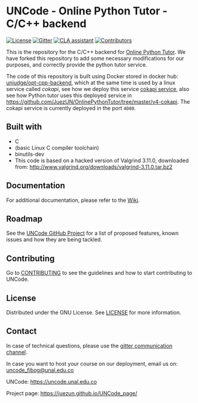 # UNCode - Online Python Tutor - C/C++ backend

[![License](https://img.shields.io/github/license/JuezUN/opt-cpp-backend?style=plastic)][license_url]
[![Gitter](https://badges.gitter.im/uncode-unal/community.svg)][gitter_url]
[![CLA assistant](https://cla-assistant.io/readme/badge/JuezUN/opt-cpp-backend)][cla_url]
[![Contributors](https://img.shields.io/github/contributors/JuezUN/opt-cpp-backend?style=plastic)][contributors_url]

This is the repository for the C/C++ backend for [Online Python Tutor][python_tutor_repo_url]. We have forked this
 repository to add some necessary modifications for our purposes, and correctly provide the python tutor service.
 
The code of this repository is built using Docker stored in docker hub: [unjudge/opt-cpp-backend][unjudge/opt-cpp-backend],
 which at the same time is used by a linux service called *cokapi*, see how we deploy this service [cokapi service][cokapi_url],
 also see how Python tutor uses this deployed service in <https://github.com/JuezUN/OnlinePythonTutor/tree/master/v4-cokapi>.
 The cokapi service is currently deployed in the port `4000`.

## Built with

- C
- (basic Linux C compiler toolchain)
- binutils-dev
- This code is based on a hacked version of Valgrind 3.11.0, downloaded from: <http://www.valgrind.org/downloads/valgrind-3.11.0.tar.bz2>

## Documentation

For additional documentation, please refer to the [Wiki][uncode_wiki_url].

## Roadmap

See the [UNCode GitHub Project][project_url] for a list of proposed features, known issues and how they are being 
tackled.

## Contributing

Go to [CONTRIBUTING][contributing_url] to see the guidelines and how to start contributing to UNCode.

## License

Distributed under the GNU License. See [LICENSE][license_url] for more information.

## Contact

In case of technical questions, please use the [gitter communication channel][gitter_url].

In case you want to host your course on our deployment, email us on: <uncode_fibog@unal.edu.co>

UNCode: <https://uncode.unal.edu.co>

Project page: <https://juezun.github.io/UNCode_page/>


[license_url]: https://github.com/JuezUN/opt-cpp-backend/blob/master/LICENSE
[contributing_url]: https://github.com/JuezUN/opt-cpp-backend/blob/master/CONTRIBUTING.md
[project_url]: https://github.com/orgs/JuezUN/projects/3
[python_tutor_repo_url]: https://github.com/JuezUN/OnlinePythonTutor
[uncode_wiki_url]: https://github.com/JuezUN/INGInious/wiki
[gitter_url]:https://gitter.im/uncode-unal/community?utm_source=badge&utm_medium=badge&utm_campaign=pr-badge
[cla_url]: https://cla-assistant.io/JuezUN/opt-cpp-backend
[contributors_url]: https://github.com/JuezUN/opt=cpp-backend/graphs/contributors
[unjudge/opt-cpp-backend]: https://hub.docker.com/r/unjudge/opt-cpp-backend
[cokapi_url]: https://github.com/JuezUN/Deployment/blob/master/deployment_scripts/deploy_cokapi_service.sh